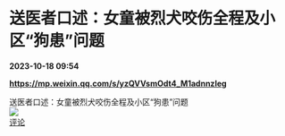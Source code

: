 # 送医者口述：女童被烈犬咬伤全程及小区“狗患”问题

**2023-10-18 09:54**

**https://mp.weixin.qq.com/s/yzQVVsmOdt4_M1adnnzleg**

送医者口述：女童被烈犬咬伤全程及小区“狗患”问题  
![](https://img3.chouti.com/CHOUTI_231018_B46EE36A7702414096E2CD80830C20AC.jpg)  
[评论](https://m.chouti.com/link/40328399)